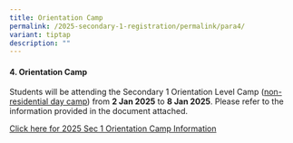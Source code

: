 ```yaml
---
title: Orientation Camp
permalink: /2025-secondary-1-registration/permalink/para4/
variant: tiptap
description: ""
---
```

<h4>4. Orientation Camp</h4>
<p>Students will be attending the Secondary 1 Orientation Level Camp (<u>non-residential day camp</u>)
from <strong>2 Jan 2025</strong> to <strong>8 Jan 2025</strong>. Please refer
to the information provided in the document attached.&nbsp;&nbsp;&nbsp;</p>
<p><a href="/files/2025 Sec 1 Registration/4_2025_S1OLC_Info_for_Parents_6_Dec_2024.pdf" rel="noopener nofollow" target="_blank">Click here for 2025 Sec 1 Orientation Camp Information</a>
</p>